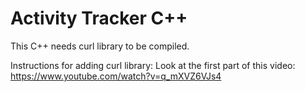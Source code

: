# Activity Tracker C++

This C++ needs curl library to be compiled.

Instructions for adding curl library:
Look at the first part of this video:
https://www.youtube.com/watch?v=q_mXVZ6VJs4

<!-- 1. Clone this curl project from github - `https://github.com/curl/curl`
2. Open `Developer Command Prompt for VS 2022`
3. Run `${curl-dir}> buildconf.bat`
4. Then, from the winbuild directory, start the build with the following commands.
5. `${curl-dir}> cd winbuild`
6. `${curl-dir}\winbuild> nmake /f Makefile.vc mode=static`

Now we will add some things to VS from this directory `curl\builds\libcurl-vc-x86-release-static-ipv6-sspi-schannel`

In Visual Studio:
1. Open `Project Properties`
2. Go to `C/C++` and add `[path to curl]\curl\builds\libcurl-vc-x86-release-static-ipv6-sspi-schannel\include` to `Additional Include Directories`
3. Go to `Linker`, into `General`
4. Add `[path to curl]\curl\builds\libcurl-vc-x86-release-static-ipv6-sspi-schannel\lib` to `Additional Library Dependencies`
5. You are good to go! -->